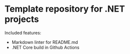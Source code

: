# Template repository for .NET projects

Included features:
- Markdown linter for README.md
- .NET Core build in Github Actions
